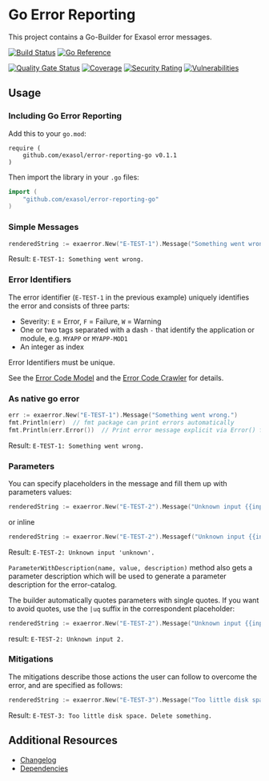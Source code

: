 # Go Error Reporting

This project contains a Go-Builder for Exasol error messages.

[![Build Status](https://github.com/exasol/error-reporting-go/actions/workflows/ci-build.yml/badge.svg)](https://github.com/exasol/error-reporting-go/actions/workflows/ci-build.yml)
[![Go Reference](https://pkg.go.dev/badge/github.com/exasol/error-reporting-go.svg)](https://pkg.go.dev/github.com/exasol/error-reporting-go)

[![Quality Gate Status](https://sonarcloud.io/api/project_badges/measure?project=com.exasol%3Aerror-reporting-go&metric=alert_status)](https://sonarcloud.io/summary/new_code?id=com.exasol%3Aerror-reporting-go)
[![Coverage](https://sonarcloud.io/api/project_badges/measure?project=com.exasol%3Aerror-reporting-go&metric=coverage)](https://sonarcloud.io/summary/new_code?id=com.exasol%3Aerror-reporting-go)
[![Security Rating](https://sonarcloud.io/api/project_badges/measure?project=com.exasol%3Aerror-reporting-go&metric=security_rating)](https://sonarcloud.io/summary/new_code?id=com.exasol%3Aerror-reporting-go)
[![Vulnerabilities](https://sonarcloud.io/api/project_badges/measure?project=com.exasol%3Aerror-reporting-go&metric=vulnerabilities)](https://sonarcloud.io/summary/new_code?id=com.exasol%3Aerror-reporting-go)

## Usage

### Including Go Error Reporting

Add this to your `go.mod`:

```
require (
    github.com/exasol/error-reporting-go v0.1.1
)
```

Then import the library in your `.go` files:

```go
import (
    "github.com/exasol/error-reporting-go"
)
```

### Simple Messages

```go
renderedString := exaerror.New("E-TEST-1").Message("Something went wrong.").String()
```

Result: `E-TEST-1: Something went wrong.`

### Error Identifiers

The error identifier (`E-TEST-1` in the previous example) uniquely identifies the error and consists of three parts:

- Severity: `E` = Error, `F` = Failure, `W` = Warning
- One or two tags separated with a dash `-` that identify the application or module, e.g. `MYAPP` or `MYAPP-MOD1`
- An integer as index

Error Identifiers must be unique.

See the [Error Code Model](https://github.com/exasol/error-code-model-java#readme) and the [Error Code Crawler](https://github.com/exasol/error-code-crawler-maven-plugin#readme) for details.

### As native go error

```go
err := exaerror.New("E-TEST-1").Message("Something went wrong.")
fmt.Println(err)  // fmt package can print errors automatically
fmt.Println(err.Error())  // Print error message explicit via Error() function
```

Result: `E-TEST-1: Something went wrong.`

### Parameters

You can specify placeholders in the message and fill them up with parameters values:

```go
renderedString := exaerror.New("E-TEST-2").Message("Unknown input {{input}}.").Parameter("input", "unknown").String()
```

or inline

```go
renderedString := exaerror.New("E-TEST-2").Messagef("Unknown input {{input}}.", "unknown").String()
```

Result: `E-TEST-2: Unknown input 'unknown'.`

`ParameterWithDescription(name, value, description)` method also gets a parameter description which will be used to generate a parameter description for the error-catalog.

The builder automatically quotes parameters with single quotes.
If you want to avoid quotes, use the `|uq` suffix in the correspondent placeholder:

```go
renderedString := exaerror.New("E-TEST-2").Message("Unknown input {{input|uq}}.").Parameter("input", 2).String()
```

result: `E-TEST-2: Unknown input 2.`

### Mitigations

The mitigations describe those actions the user can follow to overcome the error, and are specified as follows:

```go
renderedString := exaerror.New("E-TEST-3").Message("Too little disk space.").Mitigation("Delete something.").String()
```

Result: `E-TEST-3: Too little disk space. Delete something.`

## Additional Resources

- [Changelog](doc/changes/changelog.md)
- [Dependencies](dependencies.md)
